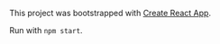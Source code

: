 This project was bootstrapped with [Create React App](https://github.com/facebook/create-react-app).

Run with `npm start`.
